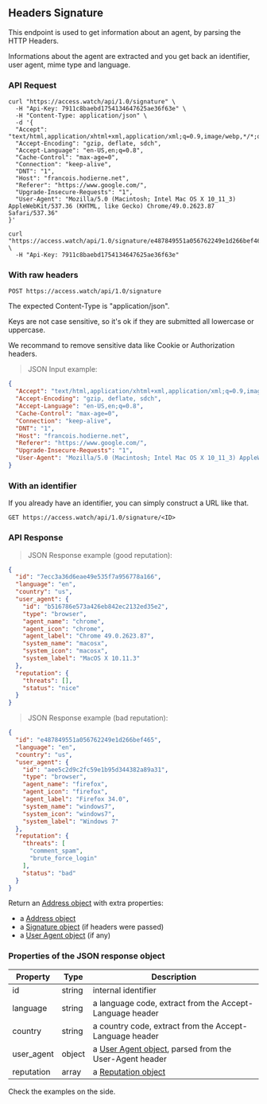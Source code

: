 ## Headers Signature

This endpoint is used to get information about an agent, by parsing the HTTP Headers.

Informations about the agent are extracted and you get back an identifier, user agent, mime type and language.

### API Request

```shell
curl "https://access.watch/api/1.0/signature" \
  -H "Api-Key: 7911c8baebd1754134647625ae36f63e" \
  -H "Content-Type: application/json" \
  -d '{
  "Accept": "text/html,application/xhtml+xml,application/xml;q=0.9,image/webp,*/*;q=0.8",
  "Accept-Encoding": "gzip, deflate, sdch",
  "Accept-Language": "en-US,en;q=0.8",
  "Cache-Control": "max-age=0",
  "Connection": "keep-alive",
  "DNT": "1",
  "Host": "francois.hodierne.net",
  "Referer": "https://www.google.com/",
  "Upgrade-Insecure-Requests": "1",
  "User-Agent": "Mozilla/5.0 (Macintosh; Intel Mac OS X 10_11_3) AppleWebKit/537.36 (KHTML, like Gecko) Chrome/49.0.2623.87 Safari/537.36"
}'
```

```shell
curl "https://access.watch/api/1.0/signature/e487849551a056762249e1d266bef465" \
  -H "Api-Key: 7911c8baebd1754134647625ae36f63e"
```

### With raw headers

`POST https://access.watch/api/1.0/signature`

The expected Content-Type is "application/json".

Keys are not case sensitive, so it's ok if they are submitted all lowercase or uppercase.

We recommand to remove sensitive data like Cookie or Authorization headers.

> JSON Input example:

```json
{
  "Accept": "text/html,application/xhtml+xml,application/xml;q=0.9,image/webp,*/*;q=0.8",
  "Accept-Encoding": "gzip, deflate, sdch",
  "Accept-Language": "en-US,en;q=0.8",
  "Cache-Control": "max-age=0",
  "Connection": "keep-alive",
  "DNT": "1",
  "Host": "francois.hodierne.net",
  "Referer": "https://www.google.com/",
  "Upgrade-Insecure-Requests": "1",
  "User-Agent": "Mozilla/5.0 (Macintosh; Intel Mac OS X 10_11_3) AppleWebKit/537.36 (KHTML, like Gecko) Chrome/49.0.2623.87 Safari/537.36"
}
```

### With an identifier

If you already have an identifier, you can simply construct a URL like that.

`GET https://access.watch/api/1.0/signature/<ID>`

### API Response

> JSON Response example (good reputation):

```json
{
  "id": "7ecc3a36d6eae49e535f7a956778a166",
  "language": "en",
  "country": "us",
  "user_agent": {
    "id": "b516786e573a426eb842ec2132ed35e2",
    "type": "browser",
    "agent_name": "chrome",
    "agent_icon": "chrome",
    "agent_label": "Chrome 49.0.2623.87",
    "system_name": "macosx",
    "system_icon": "macosx",
    "system_label": "MacOS X 10.11.3"
  },
  "reputation": {
    "threats": [],
    "status": "nice"
  }
}
```

> JSON Response example (bad reputation):

```json
{
  "id": "e487849551a056762249e1d266bef465",
  "language": "en",
  "country": "us",
  "user_agent": {
    "id": "aee5c2d9c2fc59e1b95d344382a89a31",
    "type": "browser",
    "agent_name": "firefox",
    "agent_icon": "firefox",
    "agent_label": "Firefox 34.0",
    "system_name": "windows7",
    "system_icon": "windows7",
    "system_label": "Windows 7"
  },
  "reputation": {
    "threats": [
      "comment_spam",
      "brute_force_login"
    ],
    "status": "bad"
  }
}
```

Return an [Address object](#ip-address-object) with extra properties:
 * a [Address object](#address-object)
 * a [Signature object](#headers-signature-object) (if headers were passed)
 * a [User Agent object](#user-agent-object) (if any)

### Properties of the JSON response object

Property   | Type    | Description
---------- | ------- | -----------
id         | string  | internal identifier
language   | string  | a language code, extract from the Accept-Language header
country    | string  | a country code, extract from the Accept-Language header
user_agent | object  | a [User Agent object](#user-agent-object), parsed from the User-Agent header
reputation | array   | a [Reputation object](#reputation-object)

Check the examples on the side.
